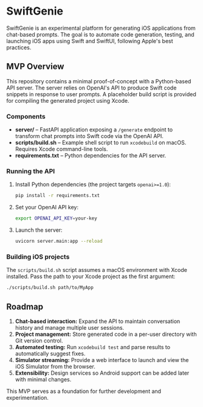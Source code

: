 # SwiftGenie

SwiftGenie is an experimental platform for generating iOS applications from chat-based prompts. The goal is to automate code generation, testing, and launching iOS apps using Swift and SwiftUI, following Apple's best practices.

## MVP Overview

This repository contains a minimal proof-of-concept with a Python-based API server. The server relies on OpenAI's API to produce Swift code snippets in response to user prompts. A placeholder build script is provided for compiling the generated project using Xcode.

### Components

- **server/** – FastAPI application exposing a `/generate` endpoint to transform chat prompts into Swift code via the OpenAI API.
- **scripts/build.sh** – Example shell script to run `xcodebuild` on macOS. Requires Xcode command-line tools.
- **requirements.txt** – Python dependencies for the API server.

### Running the API

1. Install Python dependencies (the project targets `openai>=1.0`):
   ```bash
   pip install -r requirements.txt
   ```
2. Set your OpenAI API key:
   ```bash
   export OPENAI_API_KEY=your-key
   ```
3. Launch the server:
   ```bash
   uvicorn server.main:app --reload
   ```

### Building iOS projects

The `scripts/build.sh` script assumes a macOS environment with Xcode installed. Pass the path to your Xcode project as the first argument:

```bash
./scripts/build.sh path/to/MyApp
```

## Roadmap

1. **Chat-based interaction:** Expand the API to maintain conversation history and manage multiple user sessions.
2. **Project management:** Store generated code in a per-user directory with Git version control.
3. **Automated testing:** Run `xcodebuild test` and parse results to automatically suggest fixes.
4. **Simulator streaming:** Provide a web interface to launch and view the iOS Simulator from the browser.
5. **Extensibility:** Design services so Android support can be added later with minimal changes.

This MVP serves as a foundation for further development and experimentation.
